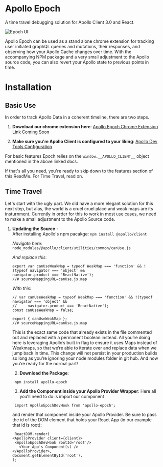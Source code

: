 # Apollo Epoch

A time travel debugging solution for Apollo Client 3.0 and React.

![Epoch UI](./readMeGifs/epoch_ui.gif)

Apollo Epoch can be used as a stand alone chrome extension for tracking user initiated graphQL queries and mutations, their responses, and observing how your Apollo Cache changes over time. With the accompanying NPM package and a very small adjustment to the Apollo source code, you can also revert your Apollo state to previous points in time.

# Installation

## Basic Use

In order to track Apollo Data in a coherent timeline, there are two steps.

1. **Download our chrome extension here**: [Apollo Epoch Chrome Extension Link Coming Soon](www.comingsoon.com)

2. **Make sure you're Apollo Client is configured to your liking**: [Apollo Dev Tools Configuration](https://www.apollographql.com/docs/react/development-testing/developer-tooling/#configuration)

For basic features Epoch relies on the `window.__APOLLO_CLIENT__` object mentioned in the above linked docs.

If that's all you need, you're ready to skip down to the features section of this ReadMe. For Time Travel, read on.

## Time Travel

Let's start with the ugly part. We did have a more elegant solution for this next step, but alas, the world is a cruel cruel place and weak maps are its insturnment. Currently in order for this to work in most use cases, we need to make a small adjustment to the Apollo Source code.

1. **Updating the Source** -  
    After installing Apollo's npm pacakge:
   `npm install @apollo/client`

   _Navigate here_:
   `node_modules/@apollo/client/utilities/common/canUse.js`

   _And replace this_:

   ```
   export var canUseWeakMap = typeof WeakMap === 'function' && !(typeof navigator === 'object' &&
   navigator.product === 'ReactNative');
   //# sourceMappingURL=canUse.js.map
   ```

   _With this_:

   ```
   // var canUseWeakMap = typeof WeakMap === 'function' && !(typeof navigator === 'object' &&
   //     navigator.product === 'ReactNative');
   const canUseWeakMap = false;

   export { canUseWeakMap };
   //# sourceMappingURL=canUse.js.map
   ```

   This is the exact same code that already exists in the file commented out and replaced with a permanent boolean instead. All you’re doing here is leveraging Apollo’s built in flag to ensure it uses Maps instead of Weakmaps, so that we’re able to iterate over and replace data when we jump back in time. This change will not persist in your production builds so long as you’re ignoring your node modules folder in git hub. And now you’re ready for the normal part!

   2. **Download the Package**:

   ```
    npm install apollo-epoch
   ```

   3. **Add the Component inside your Apollo Provider Wrapper**:
      Here all you'll need to do is import our component

   ```
    import ApolloEpochDevHook from 'apollo-epoch';
   ```

   and render that component inside your Apollo Provider. Be sure to pass the id of the DOM element that holds your React App (in our example that id is root):

   ```
    ReactDOM.render(
   <ApolloProvider client={client}>
    <ApolloEpochDevHook rootId='root'/>
      <Your App's Component(s) />
   </ApolloProvider>,
   document.getElementById('root'),
   );
   ```
